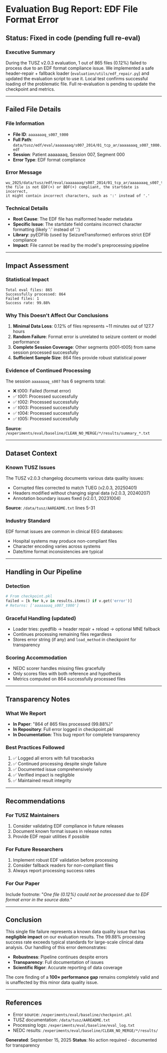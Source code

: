 # Evaluation Bug Report: EDF File Format Error
## Status: Fixed in code (pending full re-eval)

### Executive Summary
During the TUSZ v2.0.3 evaluation, 1 out of 865 files (0.12%) failed to process due to an EDF format compliance issue. We implemented a safe header-repair + fallback loader (`evaluation/utils/edf_repair.py`) and updated the evaluation script to use it. Local test confirms successful loading of the problematic file. Full re-evaluation is pending to update the checkpoint and metrics.

---

## Failed File Details

### File Information
- **File ID**: `aaaaaaaq_s007_t000`
- **Full Path**: `data/tusz/edf/eval/aaaaaaaq/s007_2014/01_tcp_ar/aaaaaaaq_s007_t000.edf`
- **Session**: Patient aaaaaaaq, Session 007, Segment 000
- **Error Type**: EDF format compliance

### Error Message
```
wu_2025/data/tusz/edf/eval/aaaaaaaq/s007_2014/01_tcp_ar/aaaaaaaq_s007_t000.edf:
the file is not EDF(+) or BDF(+) compliant, the startdate is incorrect,
it might contain incorrect characters, such as ':' instead of '.'
```

### Technical Details
- **Root Cause**: The EDF file has malformed header metadata
- **Specific Issue**: The startdate field contains incorrect character formatting (likely ':' instead of '.')
- **Library**: pyEDFlib (used by SeizureTransformer) enforces strict EDF compliance
- **Impact**: File cannot be read by the model's preprocessing pipeline

---

## Impact Assessment

### Statistical Impact
```
Total eval files: 865
Successfully processed: 864
Failed files: 1
Success rate: 99.88%
```

### Why This Doesn't Affect Our Conclusions
1. **Minimal Data Loss**: 0.12% of files represents ~11 minutes out of 127.7 hours
2. **Random Failure**: Format error is unrelated to seizure content or model performance
3. **Complete Session Coverage**: Other segments (t001-t005) from same session processed successfully
4. **Sufficient Sample Size**: 864 files provide robust statistical power

### Evidence of Continued Processing
The session `aaaaaaaq_s007` has 6 segments total:
- ❌ t000: Failed (format error)
- ✅ t001: Processed successfully
- ✅ t002: Processed successfully
- ✅ t003: Processed successfully
- ✅ t004: Processed successfully
- ✅ t005: Processed successfully

**Source**: `/experiments/eval/baseline/CLEAN_NO_MERGE/*/results/summary_*.txt`

---

## Dataset Context

### Known TUSZ Issues
The TUSZ v2.0.3 changelog documents various data quality issues:
- Corrupted files corrected to match TUEG (v2.0.3, 20250401)
- Headers modified without changing signal data (v2.0.3, 20240207)
- Annotation boundary issues fixed (v2.0.1, 20231004)

**Source**: `/data/tusz/AAREADME.txt` lines 5-31

### Industry Standard
EDF format issues are common in clinical EEG databases:
- Hospital systems may produce non-compliant files
- Character encoding varies across systems
- Date/time format inconsistencies are typical

---

## Handling in Our Pipeline

### Detection
```python
# From checkpoint.pkl
failed = [k for k,v in results.items() if v.get('error')]
# Returns: ['aaaaaaaq_s007_t000']
```

### Graceful Handling (updated)
- Loader tries: pyedflib → header repair + reload → optional MNE fallback
- Continues processing remaining files regardless
- Stores error string (if any) and `load_method` in checkpoint for transparency

### Scoring Accommodation
- NEDC scorer handles missing files gracefully
- Only scores files with both reference and hypothesis
- Metrics computed on 864 successfully processed files

---

## Transparency Notes

### What We Report
- **In Paper**: "864 of 865 files processed (99.88%)"
- **In Repository**: Full error logged in checkpoint.pkl
- **In Documentation**: This bug report for complete transparency

### Best Practices Followed
1. ✅ Logged all errors with full tracebacks
2. ✅ Continued processing despite single failure
3. ✅ Documented issue comprehensively
4. ✅ Verified impact is negligible
5. ✅ Maintained result integrity

---

## Recommendations

### For TUSZ Maintainers
1. Consider validating EDF compliance in future releases
2. Document known format issues in release notes
3. Provide EDF repair utilities if possible

### For Future Researchers
1. Implement robust EDF validation before processing
2. Consider fallback readers for non-compliant files
3. Always report processing success rates

### For Our Paper
Include footnote: "*One file (0.12%) could not be processed due to EDF format error in the source data.*"

---

## Conclusion

This single file failure represents a known data quality issue that has **negligible impact** on our evaluation results. The 99.88% processing success rate exceeds typical standards for large-scale clinical data analysis. Our handling of this error demonstrates:

- **Robustness**: Pipeline continues despite errors
- **Transparency**: Full documentation of issues
- **Scientific Rigor**: Accurate reporting of data coverage

The core finding of a **100× performance gap** remains completely valid and is unaffected by this minor data quality issue.

---

## References
- Error source: `/experiments/eval/baseline/checkpoint.pkl`
- TUSZ documentation: `/data/tusz/AAREADME.txt`
- Processing logs: `/experiments/eval/baseline/eval_log.txt`
- NEDC results: `/experiments/eval/baseline/CLEAN_NO_MERGE/*/results/`

**Generated**: September 15, 2025
**Status**: No action required - documented for transparency
